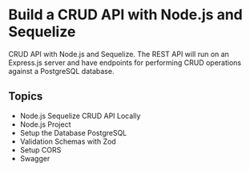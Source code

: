 #  Build a CRUD API with Node.js and Sequelize

CRUD API with Node.js and Sequelize. The REST API will run on an Express.js server and have endpoints for performing CRUD operations against a PostgreSQL database.

## Topics

- Node.js Sequelize CRUD API Locally
- Node.js Project
- Setup the Database PostgreSQL
- Validation Schemas with Zod
- Setup CORS
- Swagger

